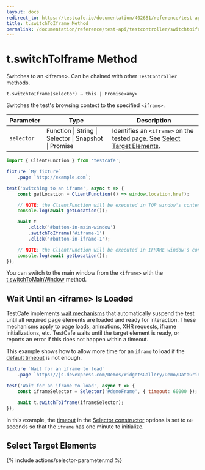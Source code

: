 ```yaml
---
layout: docs
redirect_to: https://testcafe.io/documentation/402681/reference/test-api/testcontroller/switchtoiframe
title: t.switchToIframe Method
permalink: /documentation/reference/test-api/testcontroller/switchtoiframe.html
---
```

# t.switchToIframe Method

Switches to an \<iframe\>. Can be chained with other `TestController` methods.

```text
t.switchToIframe(selector) → this | Promise<any>
```

Switches the test's browsing context to the specified `<iframe>`.

Parameter  | Type                                              | Description
---------- | ------------------------------------------------- | -----------------------------------------------------------------------------------------------------------
`selector` | Function &#124; String &#124; Selector &#124; Snapshot &#124; Promise | Identifies an `<iframe>` on the tested page. See [Select Target Elements](#select-target-elements).

```js
import { ClientFunction } from 'testcafe';

fixture `My fixture`
    .page `http://example.com`;

test('switching to an iframe', async t => {
    const getLocation = ClientFunction(() => window.location.href);

    // NOTE: the ClientFunction will be executed in TOP window's context
    console.log(await getLocation());

    await t
        .click('#button-in-main-window')
        .switchToIframe('#iframe-1')
        .click('#button-in-iframe-1');

    // NOTE: the ClientFunction will be executed in IFRAME window's context
    console.log(await getLocation());
});
```

You can switch to the main window from the `<iframe>` with the [t.switchToMainWindow](switchtomainwindow.md) method.

## Wait Until an \<iframe\> Is Loaded

TestCafe implements [wait mechanisms](../../../guides/concepts/built-in-wait-mechanisms.md) that automatically suspend the test until all required page elements are loaded and ready for interaction. These mechanisms apply to page loads, animations, XHR requests, iframe initializations, etc. TestCafe waits until the target element is ready, or reports an error if this does not happen within a timeout.

This example shows how to allow more time for an `iframe` to load if the [default timeout](../../command-line-interface.md#--selector-timeout-ms) is not enough.

```js
fixture `Wait for an iframe to load`
    .page `https://js.devexpress.com/Demos/WidgetsGallery/Demo/DataGrid/Overview/jQuery/Light/`;

test('Wait for an iframe to load', async t => {
    const iframeSelector = Selector('#demoFrame', { timeout: 60000 });

    await t.switchToIframe(iframeSelector);
});
```

In this example, the [timeout](../selector/constructor.md#optionstimeout) in the [Selector constructor](../selector/constructor.md) options is set to `60` seconds so that the `iframe` has one minute to initialize.

## Select Target Elements

{% include actions/selector-parameter.md %}
